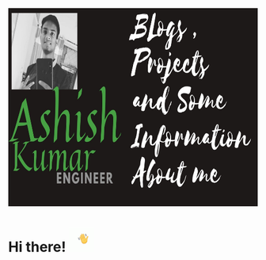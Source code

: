  <img src="https://github.com/jokker99/jokker99/blob/master/Assets/ye.jpg" width="120%" height="400px">

# Hi there! <img src="https://github.com/jokker99/jokker99/blob/master/Assets/wave.gif" width="50px">

<!--
**jokker99/jokker99** is a ✨ _special_ ✨ repository because its `README.md` (this file) appears on your GitHub profile.

Here are some ideas to get you started:

- 🔭 I’m currently working on ...
- 🌱 I’m currently learning ...
- 👯 I’m looking to collaborate on ...
- 🤔 I’m looking for help with ...
- 💬 Ask me about ...
- 📫 How to reach me: ...
- 😄 Pronouns: ...
- ⚡ Fun fact: ...
-->
